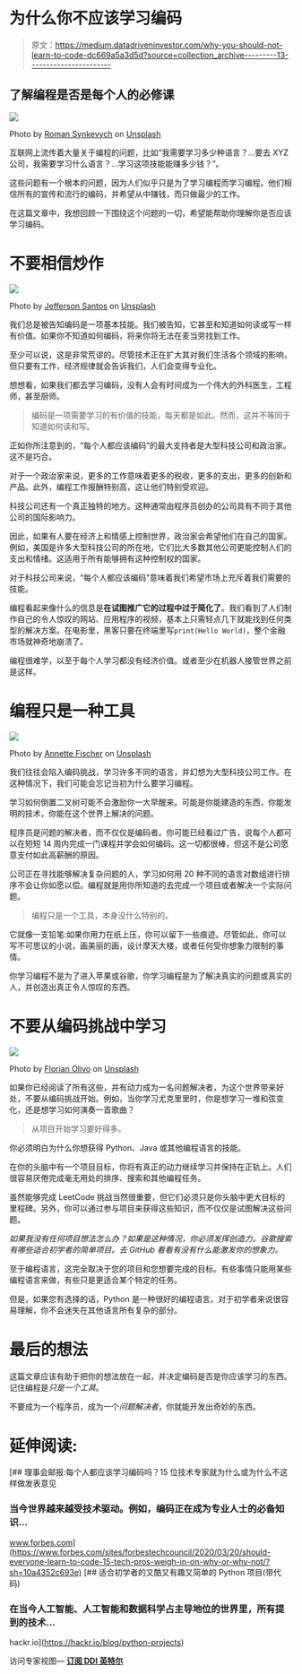# 为什么你不应该学习编码

> 原文：<https://medium.datadriveninvestor.com/why-you-should-not-learn-to-code-dc669a5a3d5d?source=collection_archive---------13----------------------->

## 了解编程是否是每个人的必修课

![](img/185118bc16a6e1ba42808dbeb667e037.png)

Photo by [Roman Synkevych](https://unsplash.com/@synkevych?utm_source=medium&utm_medium=referral) on [Unsplash](https://unsplash.com?utm_source=medium&utm_medium=referral)

互联网上流传着大量关于编程的问题，比如“我需要学习多少种语言？…要去 XYZ 公司，我需要学习什么语言？…学习这项技能能赚多少钱？”。

这些问题有一个根本的问题，因为人们似乎只是为了学习编程而学习编程。他们相信所有的宣传和流行的编码，并希望从中赚钱，而只做最少的工作。

在这篇文章中，我想回顾一下围绕这个问题的一切，希望能帮助你理解你是否应该学习编码。

# 不要相信炒作

![](img/4d60ad3b0f8e119ed0a42f273862cae1.png)

Photo by [Jefferson Santos](https://unsplash.com/@jefflssantos?utm_source=medium&utm_medium=referral) on [Unsplash](https://unsplash.com?utm_source=medium&utm_medium=referral)

我们总是被告知编码是一项基本技能。我们被告知，它甚至和知道如何读或写一样有价值。如果你不知道如何编码，将来你将无法在麦当劳找到工作。

至少可以说，这是非常荒谬的。尽管技术正在扩大其对我们生活各个领域的影响，但只要有工作，经济规律就会告诉我们，人们会变得专业化。

想想看，如果我们都去学习编码，没有人会有时间成为一个伟大的外科医生，工程师，甚至厨师。

> 编码是一项需要学习的有价值的技能，每天都是如此。然而，这并不等同于知道如何读和写。

正如你所注意到的，“每个人都应该编码”的最大支持者是大型科技公司和政治家。这不是巧合。

对于一个政治家来说，更多的工作意味着更多的税收，更多的支出，更多的创新和产品。此外，编程工作报酬特别高，这让他们特别受欢迎。

科技公司还有一个真正独特的地方。这种通常由程序员创办的公司具有不同于其他公司的国际影响力。

因此，如果有人要在经济上和情感上控制世界，政治家会希望他们在自己的国家。例如，美国是许多大型科技公司的所在地，它们比大多数其他公司更能控制人们的支出和情绪。这适用于所有能够拥有这种控制权的国家。

对于科技公司来说，“每个人都应该编码”意味着我们希望市场上充斥着我们需要的技能。

编程看起来像什么的信息是**在试图推广它的过程中过于简化了**。我们看到了人们制作自己的令人惊叹的网站、应用程序的视频，基本上只需轻点几下就能找到任何类型的解决方案。在电影里，黑客只要在终端里写`print(Hello World)`，整个金融市场就神奇地崩溃了。

编程很难学，以至于每个人学习都没有经济价值。或者至少在机器人接管世界之前是这样。

# 编程只是一种工具

![](img/e873ffe22fa5ee4eb617e0d49adf01fc.png)

Photo by [Annette Fischer](https://unsplash.com/@fischli?utm_source=medium&utm_medium=referral) on [Unsplash](https://unsplash.com?utm_source=medium&utm_medium=referral)

我们往往会陷入编码挑战，学习许多不同的语言，并幻想为大型科技公司工作。在这种情况下，我们可能会忘记当初为什么要学习编程。

学习如何倒置二叉树可能不会激励你一大早醒来。可能是你能建造的东西，你能发明的技术，你能在这个世界上解决的问题。

程序员是问题的解决者，而不仅仅是编码者。你可能已经看过广告，说每个人都可以在短短 14 周内完成一门课程并学会如何编码。这一切都很棒，但这不是公司愿意支付如此高薪酬的原因。

公司正在寻找能够解决复杂问题的人，学习如何用 20 种不同的语言对数组进行排序不会让你如愿以偿。编程就是用你所知道的去完成一个项目或者解决一个实际问题。

> 编程只是一个工具，本身没什么特别的。

它就像一支铅笔:如果你用力在纸上压，你可以留下一些痕迹。尽管如此，你可以写不可思议的小说，画美丽的画，设计摩天大楼，或者任何受你想象力限制的事情。

你学习编程不是为了进入苹果或谷歌，你学习编程是为了解决真实的问题或真实的人，并创造出真正令人惊叹的东西。

# 不要从编码挑战中学习

![](img/10b7a9845975d493946875c528f932e3.png)

Photo by [Florian Olivo](https://unsplash.com/@florianolv?utm_source=medium&utm_medium=referral) on [Unsplash](https://unsplash.com?utm_source=medium&utm_medium=referral)

如果你已经阅读了所有这些，并有动力成为一名问题解决者，为这个世界带来好处，不要从编码挑战开始。例如，当你学习尤克里里时，你是想学习一堆和弦变化，还是想学习如何演奏一首歌曲？

> 从项目开始学习要好得多。

你必须明白为什么你想获得 Python、Java 或其他编程语言的技能。

在你的头脑中有一个项目目标，你将有真正的动力继续学习并保持在正轨上。人们很容易厌倦完成毫无用处的排序、搜索和其他编程任务。

虽然能够完成 LeetCode 挑战当然很重要，但它们必须只是你头脑中更大目标的里程碑。另外，你可以通过参与项目来获得这些知识，而不仅仅是试图解决这些问题。

*如果我没有任何项目想法怎么办？如果是这种情况，你必须发挥创造力。谷歌搜索有哪些适合初学者的简单项目。去 GitHub 看看有没有什么能激发你的想象力。*

至于编程语言，这完全取决于您的项目和您想要完成的目标。有些事情只能用某些编程语言来做，有些只是更适合某个特定的任务。

但是，如果您有选择的话，Python 是一种很好的编程语言。对于初学者来说很容易理解，你不会迷失在其他语言所有复杂的部分。

# 最后的想法

这篇文章应该有助于把你的想法放在一起，并决定编码是否是你应该学习的东西。记住编程是*只是一个工具*。

不要成为一个程序员，成为一个*问题解决者*，你就能开发出奇妙的东西。

# 延伸阅读:

[](https://www.forbes.com/sites/forbestechcouncil/2020/03/20/should-everyone-learn-to-code-15-tech-pros-weigh-in-on-why-or-why-not/?sh=10a4352c693e) [## 理事会邮报:每个人都应该学习编码吗？15 位技术专家就为什么或为什么不这样做发表意见

### 当今世界越来越受技术驱动。例如，编码正在成为专业人士的必备知识…

www.forbes.com](https://www.forbes.com/sites/forbestechcouncil/2020/03/20/should-everyone-learn-to-code-15-tech-pros-weigh-in-on-why-or-why-not/?sh=10a4352c693e) [](https://hackr.io/blog/python-projects) [## 适合初学者的又酷又有趣又简单的 Python 项目(带代码)

### 在当今人工智能、人工智能和数据科学占主导地位的世界里，所有提到的技术…

hackr.io](https://hackr.io/blog/python-projects) 

访问专家视图— [**订阅 DDI 英特尔**](https://datadriveninvestor.com/ddi-intel)
